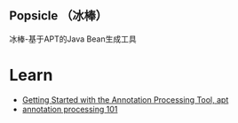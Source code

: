 ## Popsicle （冰棒）
冰棒-基于APT的Java Bean生成工具
# Learn
- [Getting Started with the Annotation Processing Tool, apt](https://docs.oracle.com/javase/7/docs/technotes/guides/apt/GettingStarted.html)
- [annotation processing 101](http://hannesdorfmann.com/annotation-processing/annotationprocessing101)